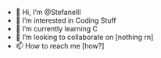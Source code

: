 - 👋 Hi, I’m @Stefanelll
- 👀 I’m interested in Coding Stuff
- 🌱 I’m currently learning C
- 💞️ I’m looking to collaborate on [nothing rn]
- 📫 How to reach me [how?]

<!---
Stefanelll/Stefanelll is a ✨ special ✨ repository because its `README.md` (this file) appears on your GitHub profile.
You can click the Preview link to take a look at your changes.
--->
